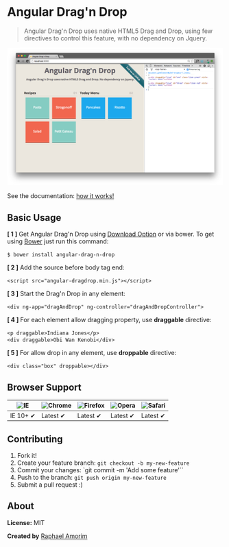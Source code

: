 # Angular Drag'n Drop
> Angular Drag'n Drop uses native HTML5 Drag and Drop, using few directives to control this feature, with no dependency on Jquery.

![Example](https://raw.githubusercontent.com/raphamorim/angular-drag-n-drop/gh-pages/assets/images/example.png)

See the documentation: [how it works!](http://raphamorim.com/angular-drag-n-drop/#guide)

## Basic Usage

**[ 1 ]** Get Angular Drag'n Drop using [Download Option](https://github.com/raphamorim/angular-drag-n-drop/archive/master.zip) or via bower. To get using [Bower](http://bower.io/) just run this command:

    $ bower install angular-drag-n-drop

**[ 2 ]** Add the source before body tag end:

    <script src="angular-dragdrop.min.js"></script>

**[ 3 ]** Start the Drag'n Drop in any element:

    <div ng-app="dragAndDrop" ng-controller="dragAndDropController">

**[ 4 ]** For each element allow dragging property, use **draggable** directive:

    <p draggable>Indiana Jones</p>
    <div draggable>Obi Wan Kenobi</div>

**[ 5 ]** For allow drop in any element, use **droppable** directive:

    <div class="box" droppable></div>


## Browser Support

![IE](https://cloud.githubusercontent.com/assets/398893/3528325/20373e76-078e-11e4-8e3a-1cb86cf506f0.png) | ![Chrome](https://cloud.githubusercontent.com/assets/398893/3528328/23bc7bc4-078e-11e4-8752-ba2809bf5cce.png) | ![Firefox](https://cloud.githubusercontent.com/assets/398893/3528329/26283ab0-078e-11e4-84d4-db2cf1009953.png) | ![Opera](https://cloud.githubusercontent.com/assets/398893/3528330/27ec9fa8-078e-11e4-95cb-709fd11dac16.png) | ![Safari](https://cloud.githubusercontent.com/assets/398893/3528331/29df8618-078e-11e4-8e3e-ed8ac738693f.png)
--- | --- | --- | --- | --- |
IE 10+ ✔ | Latest ✔ | Latest ✔ | Latest ✔ | Latest ✔ |


## Contributing

1.  Fork it!
2.  Create your feature branch: `git checkout -b my-new-feature`
3.  Commit your changes: `git commit -m 'Add some feature'``
4.  Push to the branch: `git push origin my-new-feature`
5.  Submit a pull request :)

## About

**License:** MIT

**Created by** [Raphael Amorim](https://github.com/raphamorim)
